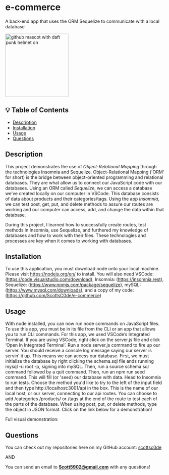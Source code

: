 # e-commerce
A back-end app that uses the ORM Sequelize to communicate with a local database

<img src="https://octodex.github.com/images/daftpunktocat-thomas.gif" alt="github mascot with daft punk helmet on" width="200"/>

## 💡 Table of Contents

- [Description](#description-id)
- [Installation](#installation-id)
- [Usage](#usage-id)
- [Questions](#questions-id)

## <a id="description-id"></a>Description
This project demonstrates the use of *Object-Relational Mapping* through the technologies Insomnia and Sequelize. Object-Relational Mapping ('ORM' for short) is the bridge between object-oriented programming and relational databases. They are what allow us to connect our JavaScript code with our databases. Using an ORM called *Sequelize*, we can access a database we've created locally on our computer in VSCode. This database consists of data about products and their categories/tags. Using the app *Insomnia*, we can test post, get, put, and delete methods to assure our routes are working and our computer can access, add, and change the data within that database.

During this project, I learned how to successfully create routes, test methods in Insomnia, use Sequelize, and furthered my knowledge of databases and how to work with their files. These technologies and processes are key when it comes to working with databases.

## <a id="installation-id"></a>Installation
To use this application, you must download node onto your local machine. Please visit https://nodejs.org/en/ to install. You will also need VSCode: (https://code.visualstudio.com/download), Insomnia: (https://insomnia.rest), Sequelize: (https://www.npmjs.com/package/sequelize), mySQL: (https://www.mysql.com/downloads), and a copy of my code: (https://github.com/ScottsC0de/e-commerce)

## <a id="usage-id"></a>Usage
With node installed, you can now run node commands on JavaScript files. To use this app, you must be in its file from the CLI or an app that allows you to run CLI commands. For this app, we used VSCode’s Integrated Terminal. If you are using VSCode, right click on the server.js file and click ‘Open In Integrated Terminal’. Run a node server.js command to fire up our server. You should receive a console log message saying our server is servin' it up. This means we can access our database. First, we must initialize the database by right clicking the schema.sql file ands running mysql -u root -p, signing into mySQL. Then, run a source schema.sql command followed by a quit command. Then, run an npm run seed command. This will fill (or 'seed) our database with data. Head to Insomnia to run tests. Choose the method you'd like to try to the left of the input field and then type http://localhost:3001/api in the box. This is the name of our local host, or our server, connecting to our api routes. You can choose to add /categories /products/ or /tags at the end of the route to test each of the parts of the database. When using post, put, or delete methods, type the object in JSON format. Click on the link below for a demonstration!

Full visual demonstration:

## <a id="questions-id"></a>Questions
You can check out my repositories here on my GitHub account: 
<a href="https://github.com/scottsc0de">scottsc0de</a>

AND

You can send an email to **Scott5902@gmail.com** with any questions!